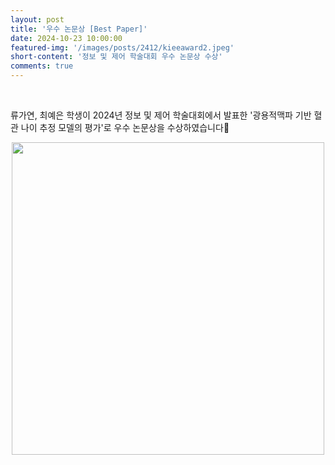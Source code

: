 ```yaml
---
layout: post
title: '우수 논문상 [Best Paper]'
date: 2024-10-23 10:00:00
featured-img: '/images/posts/2412/kieeaward2.jpeg'
short-content: '정보 및 제어 학술대회 우수 논문상 수상'
comments: true
---
```


<br> 
<p>
류가연, 최예은 학생이 2024년 정보 및 제어 학술대회에서 발표한 '광용적맥파 기반 혈관 나이 추정 모델의 평가'로 우수 논문상을 수상하였습니다🎊

<div style="display: flex; justify-content: center;">
    <span class="image featured"><img src="{{ site.baseurl }}/images/posts/2412/kieeaward2.jpeg" alt="" style='height: 500px; object-fit: contain;'></span>
</div>
